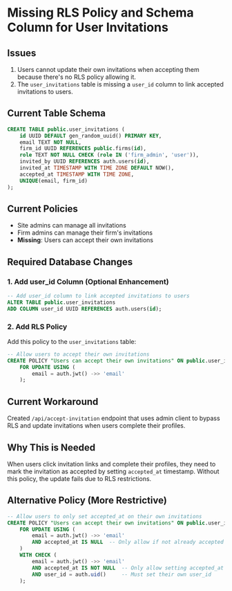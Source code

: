 # Missing RLS Policy and Schema Column for User Invitations

## Issues
1. Users cannot update their own invitations when accepting them because there's no RLS policy allowing it.
2. The `user_invitations` table is missing a `user_id` column to link accepted invitations to users.

## Current Table Schema
```sql
CREATE TABLE public.user_invitations (
    id UUID DEFAULT gen_random_uuid() PRIMARY KEY,
    email TEXT NOT NULL,
    firm_id UUID REFERENCES public.firms(id),
    role TEXT NOT NULL CHECK (role IN ('firm_admin', 'user')),
    invited_by UUID REFERENCES auth.users(id),
    invited_at TIMESTAMP WITH TIME ZONE DEFAULT NOW(),
    accepted_at TIMESTAMP WITH TIME ZONE,
    UNIQUE(email, firm_id)
);
```

## Current Policies
- Site admins can manage all invitations
- Firm admins can manage their firm's invitations
- **Missing**: Users can accept their own invitations

## Required Database Changes

### 1. Add user_id Column (Optional Enhancement)
```sql
-- Add user_id column to link accepted invitations to users
ALTER TABLE public.user_invitations 
ADD COLUMN user_id UUID REFERENCES auth.users(id);
```

### 2. Add RLS Policy
Add this policy to the `user_invitations` table:

```sql
-- Allow users to accept their own invitations
CREATE POLICY "Users can accept their own invitations" ON public.user_invitations
    FOR UPDATE USING (
        email = auth.jwt() ->> 'email'
    );
```

## Current Workaround
Created `/api/accept-invitation` endpoint that uses admin client to bypass RLS and update invitations when users complete their profiles.

## Why This is Needed
When users click invitation links and complete their profiles, they need to mark the invitation as accepted by setting `accepted_at` timestamp. Without this policy, the update fails due to RLS restrictions.

## Alternative Policy (More Restrictive)
```sql
-- Allow users to only set accepted_at on their own invitations
CREATE POLICY "Users can accept their own invitations" ON public.user_invitations
    FOR UPDATE USING (
        email = auth.jwt() ->> 'email'
        AND accepted_at IS NULL  -- Only allow if not already accepted
    )
    WITH CHECK (
        email = auth.jwt() ->> 'email'
        AND accepted_at IS NOT NULL  -- Only allow setting accepted_at
        AND user_id = auth.uid()     -- Must set their own user_id
    );
```